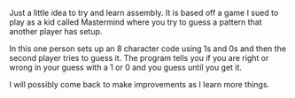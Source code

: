 Just a little idea to try and learn assembly. It is based off a game I sued to play as a kid called Mastermind where you try to guess a pattern that another player has setup.

In this one person sets up an 8 character code using 1s and 0s and then the second player tries to guess it. The program tells you if you are right or wrong in your guess with a 1 or 0 and you guess until you get it. 

I will possibly come back to make improvements as I learn more things.
